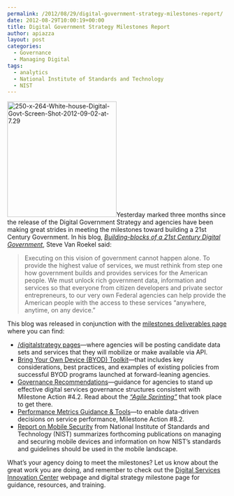 ```yaml
---
permalink: /2012/08/29/digital-government-strategy-milestones-report/
date: 2012-08-29T10:00:19+00:00
title: Digital Government Strategy Milestones Report
author: apiazza
layout: post
categories:
  - Governance
  - Managing Digital
tags:
  - analytics
  - National Institute of Standards and Technology
  - NIST
---
```


[<img class="alignright wp-image-192982 size-full" src="https://s3.amazonaws.com/sitesusa/wp-content/uploads/sites/212/2012/08/250-x-264-White-house-Digital-Govt-Screen-Shot-2012-09-02-at-7.29.jpg" alt="250-x-264-White-house-Digital-Govt-Screen-Shot-2012-09-02-at-7.29" width="250" height="264" />](https://s3.amazonaws.com/sitesusa/wp-content/uploads/sites/212/2012/08/585-x-618-White-house-Digital-Govt-Screen-Shot-2012-09-02-at-7.29.jpg)Yesterday marked three months since the release of the Digital Government Strategy and agencies have been making great strides in meeting the milestones toward building a 21st Century Government. In his blog, [_Building-blocks of a 21st Century Digital Government_](http://www.whitehouse.gov/blog/2012/08/23/building-blocks-21st-century-digital-government), Steve Van Roekel said:

> Executing on this vision of government cannot happen alone. To provide the highest value of services, we must rethink from step one how government builds and provides services for the American people. We must unlock rich government data, information and services so that everyone from citizen developers and private sector entrepreneurs, to our very own Federal agencies can help provide the American people with the access to these services “anywhere, anytime, on any device.”

This blog was released in conjunction with the [milestones deliverables page](http://www.whitehouse.gov/digitalgov/deliverables) where you can find:

  * [/digitalstrategy pages](https://www.digitalgov.gov/2012/08/22/agency-digital-strategy-pages/ "Agency Digital Strategy Pages")—where agencies will be posting candidate data sets and services that they will mobilize or make available via API.
  * [Bring Your Own Device (BYOD) Toolkit](http://www.whitehouse.gov/digitalgov/bring-your-own-device)—that includes key considerations, best practices, and examples of existing policies from successful BYOD programs launched at forward-leaning agencies.
  * [Governance Recommendations](http://www.whitehouse.gov/digitalgov/digital-services-governance-recommendations)—guidance for agencies to stand up effective digital services governance structures consistent with Milestone Action #4.2. Read about the [_&#8220;Agile Sprinting&#8221;_](https://www.digitalgov.gov/2012/08/12/agile-sprinting-to-digital-governance-recommendations/ "Agile “Sprinting” to Digital Governance Recommendations") that took place to get there.
  * [Performance Metrics Guidance & Tools](https://www.digitalgov.gov/2013/07/15/digital-metrics-for-federal-agencies/ "Digital Metrics for Federal Agencies")—to enable data-driven decisions on service performance, Milestone Action #8.2.
  * [Report on Mobile Security](http://csrc.nist.gov/) from National Institute of Standards and Technology (NIST) summarizes forthcoming publications on managing and securing mobile devices and information on how NIST’s standards and guidelines should be used in the mobile landscape.

What&#8217;s your agency doing to meet the milestones? Let us know about the great work you are doing, and remember to check out the [Digital Services Innovation Center](http://gsablogs.gsa.gov/dsic/) webpage and digital strategy milestone page for guidance, resources, and training.